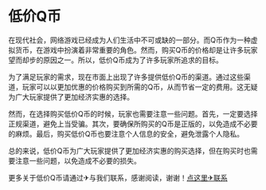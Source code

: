 # 低价Q币

在现代社会，网络游戏已经成为人们生活中不可或缺的一部分。而Q币作为一种虚拟货币，在游戏中扮演着非常重要的角色。然而，购买Q币的价格却是让许多玩家望而却步的原因之一。所以，低价Q币成为了许多玩家所追求的目标。

为了满足玩家的需求，现在市面上出现了许多提供低价Q币的渠道。通过这些渠道，玩家可以以更加优惠的价格购买到所需的Q币，从而节省一定的费用。这无疑为广大玩家提供了更加经济实惠的选择。

然而，在选择购买低价Q币的时候，玩家也需要注意一些问题。首先，一定要选择正规渠道，避免上当受骗。其次，要确保所购买的Q币是正版的，以免造成不必要的麻烦。最后，购买低价Q币也要注意个人信息的安全，避免泄露个人隐私。

总的来说，低价Q币为广大玩家提供了更加经济实惠的购买选择，但在购买时也需要注意一些问题，以免造成不必要的损失。

更多关于低价Q币请通过✈与我们联系，感谢阅读，谢谢！[点这里✈联系](https://ss.k02.cc)